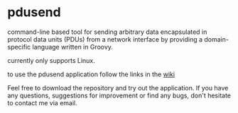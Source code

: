 pdusend
=====

command-line based tool for sending arbitrary data encapsulated in protocol data units (PDUs) from a network interface by providing a domain-specific language written in Groovy. 

currently only supports Linux.

to use the pdusend application follow the links in the [wiki](https://github.com/fablman/pdusend/wiki)

Feel free to download the repository and try out the application. If you have any questions, suggestions for improvement or find any bugs, don't hesitate to contact me via email.
